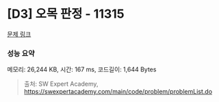 # [D3] 오목 판정 - 11315 

[문제 링크](https://swexpertacademy.com/main/code/problem/problemDetail.do?contestProbId=AXaSUPYqPYMDFASQ) 

### 성능 요약

메모리: 26,244 KB, 시간: 167 ms, 코드길이: 1,644 Bytes



> 출처: SW Expert Academy, https://swexpertacademy.com/main/code/problem/problemList.do